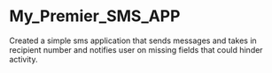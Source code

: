 # My_Premier_SMS_APP
Created a simple sms application that sends  messages and takes in recipient number and notifies user on missing fields that could hinder activity.
